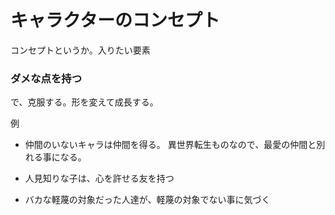 # キャラクターのコンセプト
コンセプトというか。入りたい要素

### ダメな点を持つ

で、克服する。形を変えて成長する。

例
* 仲間のいないキャラは仲間を得る。
  異世界転生ものなので、最愛の仲間と別れる事になる。

* 人見知りな子は、心を許せる友を持つ

* バカな軽蔑の対象だった人達が、軽蔑の対象でない事に気づく

 